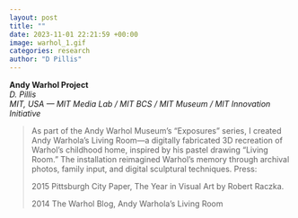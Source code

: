 ```yaml
---
layout: post
title: ""
date: 2023-11-01 22:21:59 +00:00
image: warhol_1.gif
categories: research
author: "D Pillis"
---
```

**Andy Warhol Project**  
*D. Pillis*  
*MIT, USA — MIT Media Lab / MIT BCS / MIT Museum / MIT Innovation Initiative*
<blockquote>
  <p>
As part of the Andy Warhol Museum’s “Exposures” series, I created Andy Warhola’s Living Room—a digitally fabricated 3D recreation of Warhol’s childhood home, inspired by his pastel drawing “Living Room.” The installation reimagined Warhol’s memory through archival photos, family input, and digital sculptural techniques. Press:

2015
Pittsburgh City Paper, The Year in Visual Art by Robert Raczka.

2014
The Warhol Blog, Andy Warhola’s Living Room
  </p>
</blockquote>
